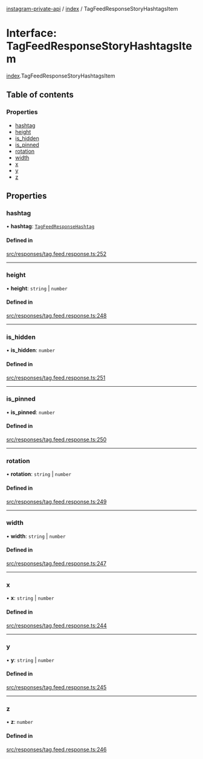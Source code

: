 [instagram-private-api](../../README.md) / [index](../../modules/index.md) / TagFeedResponseStoryHashtagsItem

# Interface: TagFeedResponseStoryHashtagsItem

[index](../../modules/index.md).TagFeedResponseStoryHashtagsItem

## Table of contents

### Properties

- [hashtag](TagFeedResponseStoryHashtagsItem.md#hashtag)
- [height](TagFeedResponseStoryHashtagsItem.md#height)
- [is\_hidden](TagFeedResponseStoryHashtagsItem.md#is_hidden)
- [is\_pinned](TagFeedResponseStoryHashtagsItem.md#is_pinned)
- [rotation](TagFeedResponseStoryHashtagsItem.md#rotation)
- [width](TagFeedResponseStoryHashtagsItem.md#width)
- [x](TagFeedResponseStoryHashtagsItem.md#x)
- [y](TagFeedResponseStoryHashtagsItem.md#y)
- [z](TagFeedResponseStoryHashtagsItem.md#z)

## Properties

### hashtag

• **hashtag**: [`TagFeedResponseHashtag`](TagFeedResponseHashtag.md)

#### Defined in

[src/responses/tag.feed.response.ts:252](https://github.com/Nerixyz/instagram-private-api/blob/0e0721c/src/responses/tag.feed.response.ts#L252)

___

### height

• **height**: `string` \| `number`

#### Defined in

[src/responses/tag.feed.response.ts:248](https://github.com/Nerixyz/instagram-private-api/blob/0e0721c/src/responses/tag.feed.response.ts#L248)

___

### is\_hidden

• **is\_hidden**: `number`

#### Defined in

[src/responses/tag.feed.response.ts:251](https://github.com/Nerixyz/instagram-private-api/blob/0e0721c/src/responses/tag.feed.response.ts#L251)

___

### is\_pinned

• **is\_pinned**: `number`

#### Defined in

[src/responses/tag.feed.response.ts:250](https://github.com/Nerixyz/instagram-private-api/blob/0e0721c/src/responses/tag.feed.response.ts#L250)

___

### rotation

• **rotation**: `string` \| `number`

#### Defined in

[src/responses/tag.feed.response.ts:249](https://github.com/Nerixyz/instagram-private-api/blob/0e0721c/src/responses/tag.feed.response.ts#L249)

___

### width

• **width**: `string` \| `number`

#### Defined in

[src/responses/tag.feed.response.ts:247](https://github.com/Nerixyz/instagram-private-api/blob/0e0721c/src/responses/tag.feed.response.ts#L247)

___

### x

• **x**: `string` \| `number`

#### Defined in

[src/responses/tag.feed.response.ts:244](https://github.com/Nerixyz/instagram-private-api/blob/0e0721c/src/responses/tag.feed.response.ts#L244)

___

### y

• **y**: `string` \| `number`

#### Defined in

[src/responses/tag.feed.response.ts:245](https://github.com/Nerixyz/instagram-private-api/blob/0e0721c/src/responses/tag.feed.response.ts#L245)

___

### z

• **z**: `number`

#### Defined in

[src/responses/tag.feed.response.ts:246](https://github.com/Nerixyz/instagram-private-api/blob/0e0721c/src/responses/tag.feed.response.ts#L246)

